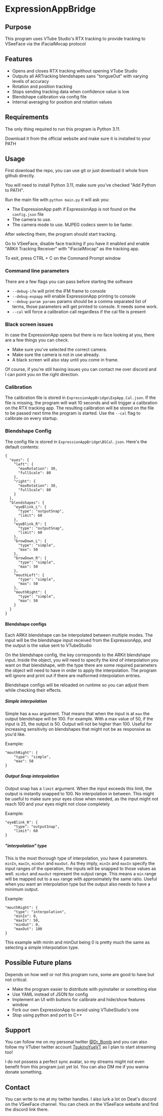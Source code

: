 # ExpressionAppBridge

## Purpose

This program uses VTube Studio's RTX tracking to provide tracking to VSeeFace via the iFacialMocap protocol

## Features

 * Opens and closes RTX tracking without opening VTube Studio
 * Outputs all ARTracking blendshapes sans "tongueOut" with varying levels of accuracy
 * Rotation and position tracking
 * Stops sending tracking data when confidence value is low
 * Blendshape calibration via config file
 * Internal averaging for position and rotation values
 
## Requirements

The only thing required to run this program is Python 3.11.

Download it from the official website and make sure it is installed to your PATH

## Usage

First download the repo, you can use git or just download it whole from github directly.

You will need to install Python 3.11, make sure you've checked "Add Python to PATH".

Run the main file with `python main.py` it will ask you:

 * The ExpressionApp path if ExpressionApp is not found on the `config.json` file
 * The camera to use.
 * The camera mode to use. MJPEG codecs seem to be faster.

After selecting them, the program should start tracking.

Go to VSeeFace, disable face tracking if you have it enabled and enable "ARKit Tracking Receiver" with "iFacialMocap" as the tracking app.

To exit, press CTRL + C on the Command Prompt window

### Command line parameters

There are a few flags you can pass before starting the software

 * `--debug-ifm` will print the iFM frame to console
 * `--debug-expapp` will enable ExpressionApp printing to console
 * `--debug-param params` params should be a comma separated list of terms, those parameters will get printed to console. It needs some work.
 * `--cal` will force a calibration call regardless if the cal file is present

### Black screen issues

In case the ExpressionApp opens but there is no face looking at you, there are a few things you can check.

 * Make sure you've selected the correct camera.
 * Make sure the camera is not  in use already.
 * A black screen will also stay until you come in frame.

Of course, if you're still having issues you can contact me over discord and I can point you on the right direction.

### Calibration

The calibration file is stored in `ExpressionAppBridge\ExpApp_Cal.json`. If the file is missing, the program will wait 10 seconds and will trigger a calibration on the RTX tracking app. The resulting calibration will be stored on the file to be passed next time the program is started. Use the `--cal` flag to calibrate on every startup.

### Blendshape Config

The config file is stored in `ExpressionAppBridge\BSCal.json`. Here's the default contents:

```
{
  "eyes": {
    "left": {
      "maxRotation": 30,
      "fullScale": 80
    },
    "right": {
      "maxRotation": 30,
      "fullScale": 80
    }
  },
  "blendshapes": {
    "eyeBlink_L": {
      "type": "outputSnap",
      "limit": 60
    },
    "eyeBlink_R": {
      "type": "outputSnap",
      "limit": 60
    },
    "browDown_L": {
      "type": "simple",
      "max": 50
    },
    "browDown_R": {
      "type": "simple",
      "max": 50
    },
    "mouthLeft": {
      "type": "simple",
      "max": 50
    },
    "mouthRight": {
      "type": "simple",
      "max": 50
    }
  }
}
```

#### Blendshape configs

Each ARKit blendshape can be interpolated between multiple modes. The input will be the blendshape input received from the ExpressionApp, and the output is the value sent to VTubeStudio

On the blendshape config, the key corresponds to the ARKit blendshape input. Inside the object, you will need to specify the kind of interpolation you want on that blendshape, with the type there are some required parameters the object will need to have in order to apply the interpolation. The program will ignore and print out if there are malformed interpolation entries.

Blendshape configs will be reloaded on runtime so you can adjust them while checking their effects.

##### Simple interpolation

Simple has a `max` argument. That means that when the input is at `max` the output blendshape will be 100. For example. With a max value of 50, if the input is 25, the output is 50. Output will not be higher than 100. Useful for increasing sensitivity on blendshapes that might not be as responsive as you'd like.

Example:
```
"mouthRight": {
    "type": "simple",
    "max": 50
}
```

##### Output Snap interpolation

Output snap has a `limit` argument. When the input exceeds this limit, the output is instantly snapped to 100. No interpolation in between. This might be useful to make sure your eyes close when needed, as the input might not reach 100 and your eyes might not close completely

Example:
```
"eyeBlink_R": {
    "type": "outputSnap",
    "limit": 60
}
```

##### "interpolation" type

This is the most thorough type of interpolation, you have 4 parameters. `minIn`, `maxIn`, `minOut` and `maxOut`. As they imply, `minIn` and `maxIn` specify the input ranges of the operation, the inputs will be snapped to those values as well. `minOut` and `maxOut` represent the output range. This means a `min` range will be mapped out to a `max` range with approximately the same ratio. Useful when you want an interpolation type but the output also needs to have a minimum output.

Example:

```
"mouthRight": {
    "type": "interpolation",
    "minIn": 0,
    "maxIn": 50,
    "minOut": 0,
    "maxOut": 100
}
```

This example with minIn and minOut being 0 is pretty much the same as selecting a simple interpolation type.

## Possible Future plans

Depends on how well or not this program runs, some are good to have but not critical.

 * Make the program easier to distribute with pyinstaller or something else
 * Use YAML instead of JSON for config
 * Implement an UI with buttons for calibrate and hide/show features window
 * Fork our own ExpressionApp to avoid using VTubeStudio's one
 * Stop using python and port to C++

## Support

You can follow me on my personal twitter [@Dr_Bomb](https://twitter.com/Dr_Bomb) and you can also follow my VTuber twitter account [TsukinoYueVT](https://twitter.com/TsukinoYueVT) as I plan to start streaming too!

I do not possess a perfect sync avatar, so my streams might not even benefit from this program just yet lol. You can also DM me if you wanna donate something.

## Contact

You can write to me at my twitter handles. I also lurk a lot on Deat's discord on the VSeeFace channel. You can check on the VSeeFace website and find the discord link there.


